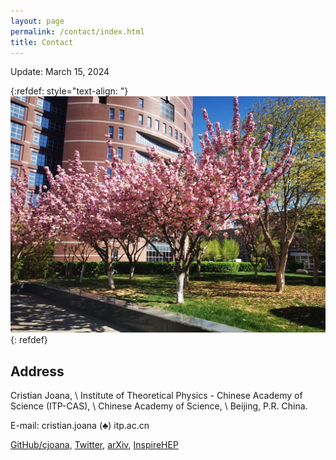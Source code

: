 ```yaml
---
layout: page
permalink: /contact/index.html
title: Contact
---
```


Update: March 15, 2024    

{:refdef: style="text-align: "}    
<img  src="/images/ITP-CAS_bloss.jpg" alt="fig bh" width="600"/>    
{: refdef}  
<!--           your comment -->

## Address

Cristian Joana, \\
Institute of Theoretical Physics - Chinese Academy of Science (ITP-CAS), \\
Chinese Academy of Science,  \\
Beijing, P.R. China.

E-mail: cristian.joana (♣) itp.ac.cn  

[GitHub/cjoana](https://github.com/cjoana), [Twitter](https://twitter.com/cjphy), [arXiv](https://arxiv.org/search/?searchtype=author&query=Joana%2C+C), [InspireHEP](https://inspirehep.net/literature?sort=mostrecent&size=25&page=1&q=a%20C.Joana.1)

